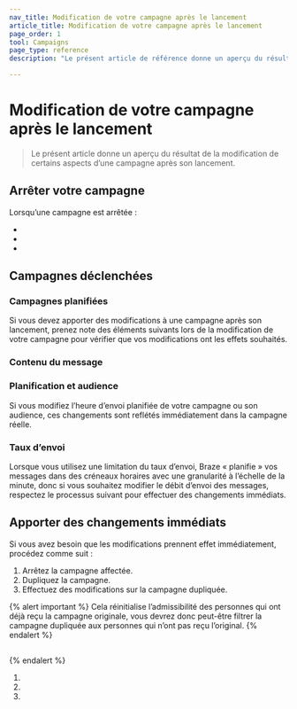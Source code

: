 ```yaml
---
nav_title: Modification de votre campagne après le lancement
article_title: Modification de votre campagne après le lancement
page_order: 1
tool: Campaigns
page_type: reference
description: "Le présent article de référence donne un aperçu du résultat de la modification de certains aspects d’une campagne après son lancement."

---
```


# Modification de votre campagne après le lancement

> Le présent article donne un aperçu du résultat de la modification de certains aspects d’une campagne après son lancement.

## Arrêter votre campagne

 Lorsqu’une campagne est arrêtée :

- 
- 
- 

 

## Campagnes déclenchées

 



### Campagnes planifiées

Si vous devez apporter des modifications à une campagne après son lancement, prenez note des éléments suivants lors de la modification de votre campagne pour vérifier que vos modifications ont les effets souhaités.

### Contenu du message

 

### Planification et audience

Si vous modifiez l’heure d’envoi planifiée de votre campagne ou son audience, ces changements sont reflétés immédiatement dans la campagne réelle.

### Taux d’envoi

Lorsque vous utilisez une limitation du taux d’envoi, Braze « planifie » vos messages dans des créneaux horaires avec une granularité à l’échelle de la minute, donc si vous souhaitez modifier le débit d’envoi des messages, respectez le processus suivant pour effectuer des changements immédiats.

## Apporter des changements immédiats

Si vous avez besoin que les modifications prennent effet immédiatement, procédez comme suit :

1. Arrêtez la campagne affectée.
2. Dupliquez la campagne.
3. Effectuez des modifications sur la campagne dupliquée.

{% alert important %}
Cela réinitialise l’admissibilité des personnes qui ont déjà reçu la campagne originale, vous devrez donc peut-être filtrer la campagne dupliquée aux personnes qui n’ont pas reçu l’original.
{% endalert %}

## 

 


 
{% endalert %}



1. 
2. 
3.  



 



### 


